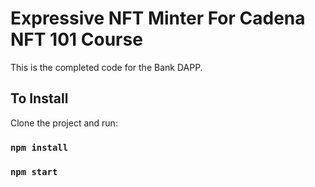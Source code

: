 # Expressive NFT Minter For Cadena NFT 101 Course

This is the completed code for the Bank DAPP.

## To Install

Clone the project and run:

### `npm install`
### `npm start`

